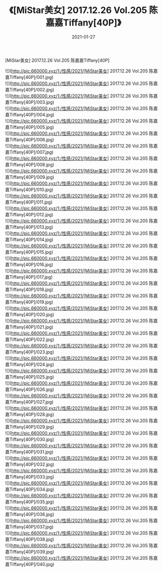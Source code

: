 ﻿---
layout: post
title:  《[MiStar美女] 2017.12.26 Vol.205 陈嘉嘉Tiffany[40P]》
date:   2021-01-27
img: http://pic.660000.xyz/1:/性感/2021/[MiStar美女] 2017.12.26 Vol.205 陈嘉嘉Tiffany[40P]/000.jpg
categories: [美女, 清纯, 唯美]
---

[MiStar美女] 2017.12.26 Vol.205 陈嘉嘉Tiffany[40P]

  ![](http://pic.660000.xyz/1:/性感/2021/[MiStar美女] 2017.12.26 Vol.205 陈嘉嘉Tiffany[40P]/001.jpg) <br> ![](http://pic.660000.xyz/1:/性感/2021/[MiStar美女] 2017.12.26 Vol.205 陈嘉嘉Tiffany[40P]/002.jpg) <br> ![](http://pic.660000.xyz/1:/性感/2021/[MiStar美女] 2017.12.26 Vol.205 陈嘉嘉Tiffany[40P]/003.jpg) <br> ![](http://pic.660000.xyz/1:/性感/2021/[MiStar美女] 2017.12.26 Vol.205 陈嘉嘉Tiffany[40P]/004.jpg) <br> ![](http://pic.660000.xyz/1:/性感/2021/[MiStar美女] 2017.12.26 Vol.205 陈嘉嘉Tiffany[40P]/005.jpg) <br> ![](http://pic.660000.xyz/1:/性感/2021/[MiStar美女] 2017.12.26 Vol.205 陈嘉嘉Tiffany[40P]/006.jpg) <br> ![](http://pic.660000.xyz/1:/性感/2021/[MiStar美女] 2017.12.26 Vol.205 陈嘉嘉Tiffany[40P]/007.jpg) <br> ![](http://pic.660000.xyz/1:/性感/2021/[MiStar美女] 2017.12.26 Vol.205 陈嘉嘉Tiffany[40P]/008.jpg) <br> ![](http://pic.660000.xyz/1:/性感/2021/[MiStar美女] 2017.12.26 Vol.205 陈嘉嘉Tiffany[40P]/009.jpg) <br> ![](http://pic.660000.xyz/1:/性感/2021/[MiStar美女] 2017.12.26 Vol.205 陈嘉嘉Tiffany[40P]/010.jpg) <br> ![](http://pic.660000.xyz/1:/性感/2021/[MiStar美女] 2017.12.26 Vol.205 陈嘉嘉Tiffany[40P]/011.jpg) <br> ![](http://pic.660000.xyz/1:/性感/2021/[MiStar美女] 2017.12.26 Vol.205 陈嘉嘉Tiffany[40P]/012.jpg) <br> ![](http://pic.660000.xyz/1:/性感/2021/[MiStar美女] 2017.12.26 Vol.205 陈嘉嘉Tiffany[40P]/013.jpg) <br> ![](http://pic.660000.xyz/1:/性感/2021/[MiStar美女] 2017.12.26 Vol.205 陈嘉嘉Tiffany[40P]/014.jpg) <br> ![](http://pic.660000.xyz/1:/性感/2021/[MiStar美女] 2017.12.26 Vol.205 陈嘉嘉Tiffany[40P]/015.jpg) <br> ![](http://pic.660000.xyz/1:/性感/2021/[MiStar美女] 2017.12.26 Vol.205 陈嘉嘉Tiffany[40P]/016.jpg) <br> ![](http://pic.660000.xyz/1:/性感/2021/[MiStar美女] 2017.12.26 Vol.205 陈嘉嘉Tiffany[40P]/017.jpg) <br> ![](http://pic.660000.xyz/1:/性感/2021/[MiStar美女] 2017.12.26 Vol.205 陈嘉嘉Tiffany[40P]/018.jpg) <br> ![](http://pic.660000.xyz/1:/性感/2021/[MiStar美女] 2017.12.26 Vol.205 陈嘉嘉Tiffany[40P]/019.jpg) <br> ![](http://pic.660000.xyz/1:/性感/2021/[MiStar美女] 2017.12.26 Vol.205 陈嘉嘉Tiffany[40P]/020.jpg) <br> ![](http://pic.660000.xyz/1:/性感/2021/[MiStar美女] 2017.12.26 Vol.205 陈嘉嘉Tiffany[40P]/021.jpg) <br> ![](http://pic.660000.xyz/1:/性感/2021/[MiStar美女] 2017.12.26 Vol.205 陈嘉嘉Tiffany[40P]/022.jpg) <br> ![](http://pic.660000.xyz/1:/性感/2021/[MiStar美女] 2017.12.26 Vol.205 陈嘉嘉Tiffany[40P]/023.jpg) <br> ![](http://pic.660000.xyz/1:/性感/2021/[MiStar美女] 2017.12.26 Vol.205 陈嘉嘉Tiffany[40P]/024.jpg) <br> ![](http://pic.660000.xyz/1:/性感/2021/[MiStar美女] 2017.12.26 Vol.205 陈嘉嘉Tiffany[40P]/025.jpg) <br> ![](http://pic.660000.xyz/1:/性感/2021/[MiStar美女] 2017.12.26 Vol.205 陈嘉嘉Tiffany[40P]/026.jpg) <br> ![](http://pic.660000.xyz/1:/性感/2021/[MiStar美女] 2017.12.26 Vol.205 陈嘉嘉Tiffany[40P]/027.jpg) <br> ![](http://pic.660000.xyz/1:/性感/2021/[MiStar美女] 2017.12.26 Vol.205 陈嘉嘉Tiffany[40P]/028.jpg) <br> ![](http://pic.660000.xyz/1:/性感/2021/[MiStar美女] 2017.12.26 Vol.205 陈嘉嘉Tiffany[40P]/029.jpg) <br> ![](http://pic.660000.xyz/1:/性感/2021/[MiStar美女] 2017.12.26 Vol.205 陈嘉嘉Tiffany[40P]/030.jpg) <br> ![](http://pic.660000.xyz/1:/性感/2021/[MiStar美女] 2017.12.26 Vol.205 陈嘉嘉Tiffany[40P]/031.jpg) <br> ![](http://pic.660000.xyz/1:/性感/2021/[MiStar美女] 2017.12.26 Vol.205 陈嘉嘉Tiffany[40P]/032.jpg) <br> ![](http://pic.660000.xyz/1:/性感/2021/[MiStar美女] 2017.12.26 Vol.205 陈嘉嘉Tiffany[40P]/033.jpg) <br> ![](http://pic.660000.xyz/1:/性感/2021/[MiStar美女] 2017.12.26 Vol.205 陈嘉嘉Tiffany[40P]/034.jpg) <br> ![](http://pic.660000.xyz/1:/性感/2021/[MiStar美女] 2017.12.26 Vol.205 陈嘉嘉Tiffany[40P]/035.jpg) <br> ![](http://pic.660000.xyz/1:/性感/2021/[MiStar美女] 2017.12.26 Vol.205 陈嘉嘉Tiffany[40P]/036.jpg) <br> ![](http://pic.660000.xyz/1:/性感/2021/[MiStar美女] 2017.12.26 Vol.205 陈嘉嘉Tiffany[40P]/037.jpg) <br> ![](http://pic.660000.xyz/1:/性感/2021/[MiStar美女] 2017.12.26 Vol.205 陈嘉嘉Tiffany[40P]/038.jpg) <br> ![](http://pic.660000.xyz/1:/性感/2021/[MiStar美女] 2017.12.26 Vol.205 陈嘉嘉Tiffany[40P]/039.jpg) <br> ![](http://pic.660000.xyz/1:/性感/2021/[MiStar美女] 2017.12.26 Vol.205 陈嘉嘉Tiffany[40P]/040.jpg) <br>